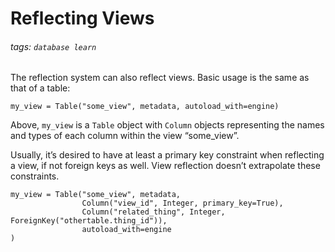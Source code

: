# Reflecting Views
###### tags: `database learn`

The reflection system can also reflect views. Basic usage is the same as that of a table:
```python=
my_view = Table("some_view", metadata, autoload_with=engine)
```

Above, `my_view` is a `Table` object with `Column` objects representing the names and types of each column within the view “some_view”.

Usually, it’s desired to have at least a primary key constraint when reflecting a view, if not foreign keys as well. View reflection doesn’t extrapolate these constraints.

```python=
my_view = Table("some_view", metadata,
                Column("view_id", Integer, primary_key=True),
                Column("related_thing", Integer, ForeignKey("othertable.thing_id")),
                autoload_with=engine
)
```